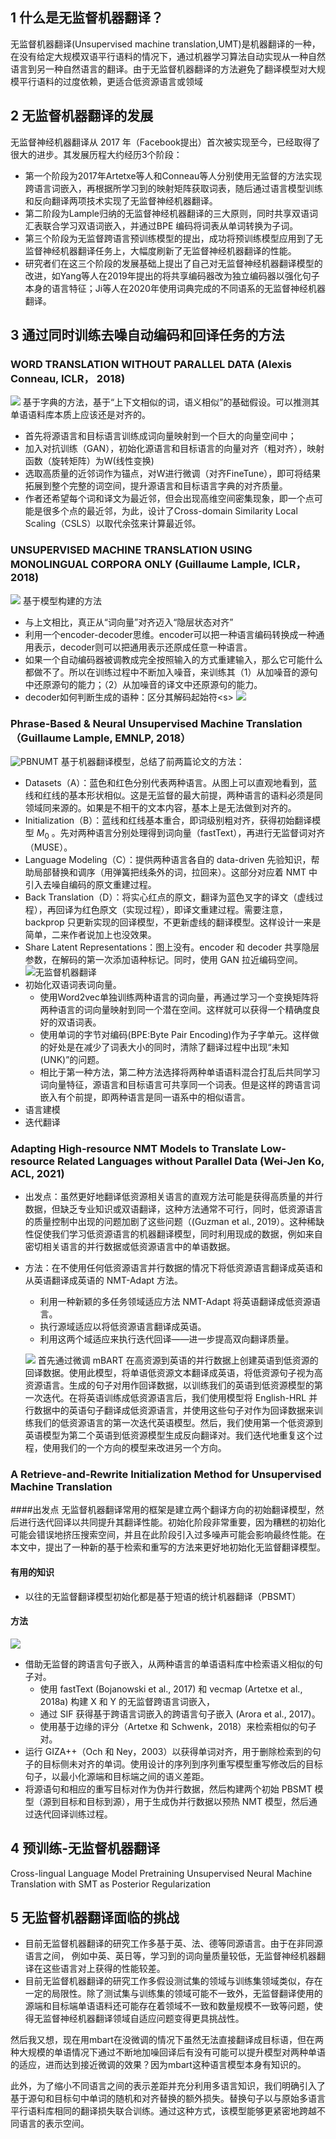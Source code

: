 ## 1 什么是无监督机器翻译？
无监督机器翻译(Unsupervised machine translation,UMT)是机器翻译的一种，在没有给定大规模双语平行语料的情况下，通过机器学习算法自动实现从一种自然语言到另一种自然语言的翻译。由于无监督机器翻译的方法避免了翻译模型对大规模平行语料的过度依赖，更适合低资源语言或领域


## 2 无监督机器翻译的发展
无监督神经机器翻译从 2017 年（Facebook提出）首次被实现至今，已经取得了很大的进步。其发展历程大约经历3个阶段：
- 第一个阶段为2017年Artetxe等人和Conneau等人分别使用无监督的方法实现跨语言词嵌入，再根据所学习到的映射矩阵获取词表，随后通过语言模型训练和反向翻译两项技术实现了无监督神经机器翻译。
- 第二阶段为Lample归纳的无监督神经机器翻译的三大原则，同时共享双语词汇表联合学习双语词嵌入，并通过BPE 编码将词表从单词转换为子词。
- 第三个阶段为无监督跨语言预训练模型的提出，成功将预训练模型应用到了无监督神经机器翻译任务上，大幅度刷新了无监督神经机器翻译的性能。
- 研究者们在这三个阶段的发展基础上提出了自己对无监督神经机器翻译模型的改进，如Yang等人在2019年提出的将共享编码器改为独立编码器以强化句子本身的语言特征；Ji等人在2020年使用词典完成的不同语系的无监督神经机器翻译。

## 3 通过同时训练去噪自动编码和回译任务的方法
### WORD TRANSLATION WITHOUT PARALLEL DATA (Alexis Conneau, ICLR， 2018)
![](./image/word%20MT.png)
基于字典的方法，基于“上下文相似的词，语义相似”的基础假设。可以推测其单语语料库本质上应该还是对齐的。
- 首先将源语言和目标语言训练成词向量映射到一个巨大的向量空间中；
- 加入对抗训练（GAN），初始化源语言和目标语言的向量对齐（粗对齐），映射函数（旋转矩阵）为W(线性变换)
- 选取高质量的近邻词作为锚点，对W进行微调（对齐FineTune），即可将结果拓展到整个完整的词空间，提升源语言和目标语言字典的对齐质量。
- 作者还希望每个词和译文为最近邻，但会出现高维空间密集现象，即一个点可能是很多个点的最近邻，为此，设计了Cross-domain Similarity Local Scaling（CSLS）以取代余弦来计算最近邻。

### UNSUPERVISED MACHINE TRANSLATION USING MONOLINGUAL CORPORA ONLY (Guillaume Lample, ICLR， 2018)
![](./image//USMT.jpg)
基于模型构建的方法
- 与上文相比，真正从“词向量”对齐迈入“隐层状态对齐”
- 利用一个encoder-decoder思维。encoder可以把一种语言编码转换成一种通用表示，decoder则可以把通用表示还原成任意一种语言。
- 如果一个自动编码器被调教成完全按照输入的方式重建输入，那么它可能什么都做不了。所以在训练过程中不断加入噪音，来训练其（1）从加噪音的源句中还原源句的能力；（2）从加噪音的译文中还原源句的能力。
- decoder如何判断生成的语种：区分其解码起始符\<s>
![](./image//UTMT.jpg)

### Phrase-Based & Neural Unsupervised Machine Translation（Guillaume Lample, EMNLP, 2018）
![PBNUMT](./image//PBNUMT.png)
基于机器翻译模型，总结了前两篇论文的方法：
- Datasets（A）：蓝色和红色分别代表两种语言。从图上可以直观地看到，蓝线和红线的基本形状相似。这是无监督的最大前提，两种语言的语料必须是同领域同来源的。如果是不相干的文本内容，基本上是无法做到对齐的。
- Initialization（B）：蓝线和红线基本重合，即词级别粗对齐，获得初始翻译模型 $M_0$ 。先对两种语言分别处理得到词向量（fastText），再进行无监督词对齐（MUSE）。
- Language Modeling（C）：提供两种语言各自的 data-driven 先验知识，帮助局部替换和调序（用弹簧把线条外的词，拉回来）。这部分对应着 NMT 中引入去噪自编码的原文重建过程。
- Back Translation（D）：将实心红点的原文，翻译为蓝色叉字的译文（虚线过程），再回译为红色原文（实现过程），即译文重建过程。需要注意，backprop 只更新实现的回译模型，不更新虚线的翻译模型。这样设计一来是简单，二来作者说加上也没效果。
- Share Latent Representations：图上没有。encoder 和 decoder 共享隐层参数，在解码的第一次添加语种标记。同时，使用 GAN 拉近编码空间。
![无监督机器翻译](https://pic4.zhimg.com/80/v2-9bc3691853c1fb94718dc043fb9977ef_720w.webp)
- 初始化双语词表词向量。
    - 使用Word2vec单独训练两种语言的词向量，再通过学习一个变换矩阵将两种语言的词向量映射到同一个潜在空间。这样就可以获得一个精确度良好的双语词表。
    - 使用单词的字节对编码(BPE:Byte Pair Encoding)作为子字单元。这样做的好处是在减少了词表大小的同时，清除了翻译过程中出现“未知(UNK)”的问题。
    - 相比于第一种方法，第二种方法选择将两种单语语料混合打乱后共同学习词向量特征，源语言和目标语言可共享同一个词表。但是这样的跨语言词嵌入有个前提，即两种语言是同一语系中的相似语言。
- 语言建模
- 迭代翻译

### Adapting High-resource NMT Models to Translate Low-resource Related Languages without Parallel Data (Wei-Jen Ko, ACL, 2021)
- 出发点：虽然更好地翻译低资源相关语言的直观方法可能是获得高质量的并行数据，但缺乏专业知识或双语翻译，这种方法通常不可行，同时，低资源语言的质量控制中出现的问题加剧了这些问题（(Guzman et al., 2019）。这种稀缺性促使我们学习低资源语言的机器翻译模型，同时利用现成的数据，例如来自密切相关语言的并行数据或低资源语言中的单语数据。
- 方法：在不使用任何低资源语言并行数据的情况下将低资源语言翻译成英语和从英语翻译成英语的 NMT-Adapt 方法。
    - 利用一种新颖的多任务领域适应方法 NMT-Adapt 将英语翻译成低资源语言。
    - 执行源域适应以将低资源语言翻译成英语。
    - 利用这两个域适应来执行迭代回译——进一步提高双向翻译质量。

    ![](./image/Illustration%20of%20the%20training%20tasks%20for%20translating%20from%20English%20into%20a%20low-resource%20language%20(LRL)%20and%20from%20an%20LRL%20to%20English.jpg)
首先通过微调 mBART 在高资源到英语的并行数据上创建英语到低资源的回译数据。使用此模型，将单语低资源文本翻译成英语，将低资源句子视为​​高资源语言。生成的句子对用作回译数据，以训练我们的英语到低资源模型的第一次迭代。在将英语训练成低资源语言后，我们使用模型将 English-HRL 并行数据中的英语句子翻译成低资源语言，并使用这些句子对作为回译数据来训练我们的低资源语言的第一次迭代英语模型。然后，我们使用第一个低资源到英语模型为第二个英语到低资源模型生成反向翻译对。我们迭代地重复这个过程，使用我们的一个方向的模型来改进另一个方向。

### A Retrieve-and-Rewrite Initialization Method for Unsupervised Machine Translation 
####出发点
无监督机器翻译常用的框架是建立两个翻译方向的初始翻译模型，然后进行迭代回译以共同提升其翻译性能。初始化阶段非常重要，因为糟糕的初始化可能会错误地挤压搜索空间，并且在此阶段引入过多噪声可能会影响最终性能。在本文中，提出了一种新的基于检索和重写的方法来更好地初始化无监督翻译模型。
#### 有用的知识
- 以往的无监督翻译模型初始化都是基于短语的统计机器翻译（PBSMT）
#### 方法
![](./image/A%20Retrieve-and-Rewrite%20Initialization%20Method.jpg)
- 借助无监督的跨语言句子嵌入，从两种语言的单语语料库中检索语义相似的句子对。
    - 使用 fastText (Bojanowski et al., 2017) 和 vecmap (Artetxe et al., 2018a) 构建 X 和 Y 的无监督跨语言词嵌入，
    - 通过 SIF 获得基于跨语言词嵌入的跨语言句子嵌入 (Arora et al., 2017)。
    - 使用基于边缘的评分（Artetxe 和 Schwenk，2018）来检索相似的句子对。
- 运行 GIZA++（Och 和 Ney，2003）以获得单词对齐，用于删除检索到的句子的目标侧未对齐的单词。使用设计的序列到序列重写模型重写修改后的目标句子，以最小化源端和目标端之间的语义差距。
- 将源语句和相应的重写目标对作为伪并行数据，然后构建两个初始 PBSMT 模型（源到目标和目标到源），用于生成伪并行数据以预热 NMT 模型，然后通过迭代回译训练过程。

## 4 预训练-无监督机器翻译
Cross-lingual Language Model Pretraining
Unsupervised Neural Machine Translation with SMT as Posterior Regularization


## 5 无监督机器翻译面临的挑战
- 目前无监督机器翻译的研究工作多基于英、法、德等同源语言。由于在非同源语言之间， 例如中英、英日等，学习到的词向量质量较低，无监督神经机器翻译在这些语言对上获得的性能较差。
- 目前无监督机器翻译的研究工作多假设测试集的领域与训练集领域类似，存在一定的局限性。除了测试集与训练集的领域可能不一致外，无监督翻译使用的源端和目标端单语语料还可能存在着领域不一致和数量规模不一致等问题，使得无监督神经机器翻译领域自适应问题变得更具挑战性。

然后我又想，现在用mbart在没微调的情况下虽然无法直接翻译成目标语，但在两种大规模的单语情况下通过不断地加噪回译后有没有可能可以提升模型对两种单语的适应，进而达到接近微调的效果？因为mbart这种语言模型本身有知识的。

此外，为了缩小不同语言之间的表示差距并充分利用多语言知识，我们明确引入了基于源句和目标句中单词的随机和对齐替换的额外损失。替换句子以与原始多语言平行语料库相同的翻译损失联合训练。通过这种方式，该模型能够更紧密地跨越不同语言的表示空间。